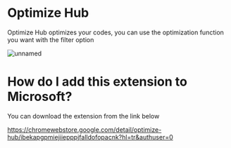 # Optimize Hub

Optimize Hub optimizes your codes, you can use the optimization function you want with the filter option

![unnamed](https://github.com/byeco/Optimize-Hub/assets/77041562/e97b115e-1c4e-4199-8186-cd77d0e90329)


# How do I add this extension to Microsoft?

You can download the extension from the link below

https://chromewebstore.google.com/detail/optimize-hub/ibekapgpmiejiiepppjfalldofopacnk?hl=tr&authuser=0
